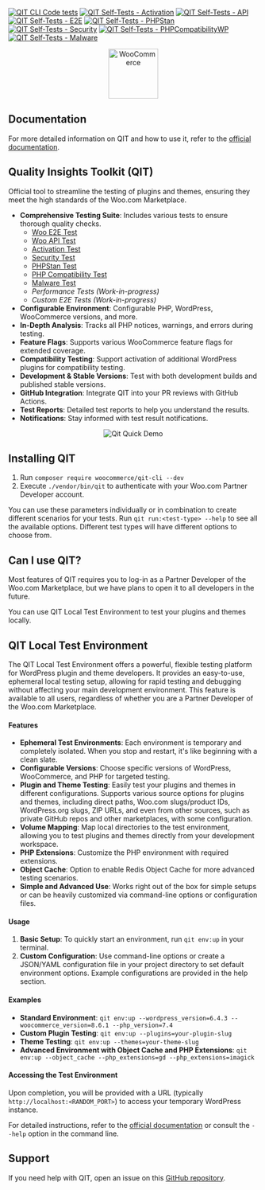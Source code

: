 [![QIT CLI Code tests](https://github.com/woocommerce/qit-cli/actions/workflows/code-tests.yml/badge.svg)](https://github.com/woocommerce/qit-cli/actions/workflows/code-tests.yml)
[![QIT Self-Tests - Activation](https://github.com/woocommerce/qit-cli/actions/workflows/qit-self-test-activation.yml/badge.svg)](https://github.com/woocommerce/qit-cli/actions/workflows/qit-self-test-activation.yml)
[![QIT Self-Tests - API](https://github.com/woocommerce/qit-cli/actions/workflows/qit-self-test-woo-api.yml/badge.svg)](https://github.com/woocommerce/qit-cli/actions/workflows/qit-self-test-woo-api.yml)
[![QIT Self-Tests - E2E](https://github.com/woocommerce/qit-cli/actions/workflows/qit-self-test-woo-e2e.yml/badge.svg)](https://github.com/woocommerce/qit-cli/actions/workflows/qit-self-test-woo-e2e.yml)
[![QIT Self-Tests - PHPStan](https://github.com/woocommerce/qit-cli/actions/workflows/qit-self-test-phpstan.yml/badge.svg)](https://github.com/woocommerce/qit-cli/actions/workflows/qit-self-test-phpstan.yml)
[![QIT Self-Tests - Security](https://github.com/woocommerce/qit-cli/actions/workflows/qit-self-test-security.yml/badge.svg)](https://github.com/woocommerce/qit-cli/actions/workflows/qit-self-test-security.yml)
[![QIT Self-Tests - PHPCompatibilityWP](https://github.com/woocommerce/qit-cli/actions/workflows/qit-self-test-phpcompatibility.yml/badge.svg)](https://github.com/woocommerce/qit-cli/actions/workflows/qit-self-test-phpcompatibility.yml)
[![QIT Self-Tests - Malware](https://github.com/woocommerce/qit-cli/actions/workflows/qit-self-test-malware.yml/badge.svg)](https://github.com/woocommerce/qit-cli/actions/workflows/qit-self-test-malware.yml)

<p align="center"><img src="https://woo.com/wp-content/themes/woo/images/logo-woocommerce-bubble.svg" alt="WooCommerce" style="width:100px;height:auto;"></p>

## Documentation

For more detailed information on QIT and how to use it, refer to the [official documentation](https://woocommerce.github.io/qit-documentation/#/).

## Quality Insights Toolkit (QIT)

Official tool to streamline the testing of plugins and themes, ensuring they meet the high standards of the Woo.com Marketplace.

- **Comprehensive Testing Suite**: Includes various tests to ensure thorough quality checks.
  - [Woo E2E Test](https://woocommerce.github.io/qit-documentation/#/test-types/woo-e2e)
  - [Woo API Test](https://woocommerce.github.io/qit-documentation/#/test-types/woo-api)
  - [Activation Test](https://woocommerce.github.io/qit-documentation/#/test-types/activation)
  - [Security Test](https://woocommerce.github.io/qit-documentation/#/test-types/security)
  - [PHPStan Test](https://woocommerce.github.io/qit-documentation/#/test-types/phpstan)
  - [PHP Compatibility Test](https://woocommerce.github.io/qit-documentation/#/test-types/phpcompatibility)
  - [Malware Test](https://woocommerce.github.io/qit-documentation/#/test-types/malware)
  - _Performance Tests (Work-in-progress)_
  - _Custom E2E Tests (Work-in-progress)_
- **Configurable Environment**: Configurable PHP, WordPress, WooCommerce versions, and more.
- **In-Depth Analysis**: Tracks all PHP notices, warnings, and errors during testing.
- **Feature Flags**: Supports various WooCommerce feature flags for extended coverage.
- **Compatibility Testing**: Support activation of additional WordPress plugins for compatibility testing.
- **Development & Stable Versions**: Test with both development builds and published stable versions.
- **GitHub Integration**: Integrate QIT into your PR reviews with GitHub Actions.
- **Test Reports**: Detailed test reports to help you understand the results.
- **Notifications**: Stay informed with test result notifications.

<p align="center">
  <img src="https://github.com/woocommerce/qit-cli/assets/9341686/640698a7-01c3-498a-8bb2-7c5e337e0a9c" alt="Qit Quick Demo">
</p>

## Installing QIT

1. Run `composer require woocommerce/qit-cli --dev`
2. Execute `./vendor/bin/qit` to authenticate with your Woo.com Partner Developer account.

You can use these parameters individually or in combination to create different scenarios for your tests. Run `qit run:<test-type> --help` to see all the available options. Different test types will have different options to choose from.

## Can I use QIT?

Most features of QIT requires you to log-in as a Partner Developer of the Woo.com Marketplace, but we have plans to open it to all developers in the future.

You can use QIT Local Test Environment to test your plugins and themes locally.

## QIT Local Test Environment

The QIT Local Test Environment offers a powerful, flexible testing platform for WordPress plugin and theme developers. It provides an easy-to-use, ephemeral local testing setup, allowing for rapid testing and debugging without affecting your main development environment. This feature is available to all users, regardless of whether you are a Partner Developer of the Woo.com Marketplace.

#### Features

- **Ephemeral Test Environments**: Each environment is temporary and completely isolated. When you stop and restart, it's like beginning with a clean slate.
- **Configurable Versions**: Choose specific versions of WordPress, WooCommerce, and PHP for targeted testing.
- **Plugin and Theme Testing**: Easily test your plugins and themes in different configurations. Supports various source options for plugins and themes, including direct paths, Woo.com slugs/product IDs, WordPress.org slugs, ZIP URLs, and even from other sources, such as private GitHub repos and other marketplaces, with some configuration.
- **Volume Mapping**: Map local directories to the test environment, allowing you to test plugins and themes directly from your development workspace.
- **PHP Extensions**: Customize the PHP environment with required extensions.
- **Object Cache**: Option to enable Redis Object Cache for more advanced testing scenarios.
- **Simple and Advanced Use**: Works right out of the box for simple setups or can be heavily customized via command-line options or configuration files.

#### Usage

1. **Basic Setup**: To quickly start an environment, run `qit env:up` in your terminal.
2. **Custom Configuration**: Use command-line options or create a JSON/YAML configuration file in your project directory to set default environment options. Example configurations are provided in the help section.

#### Examples

- **Standard Environment**: `qit env:up --wordpress_version=6.4.3 --woocommerce_version=8.6.1 --php_version=7.4`
- **Custom Plugin Testing**: `qit env:up --plugins=your-plugin-slug`
- **Theme Testing**: `qit env:up --themes=your-theme-slug`
- **Advanced Environment with Object Cache and PHP Extensions**: `qit env:up --object_cache --php_extensions=gd --php_extensions=imagick`

#### Accessing the Test Environment

Upon completion, you will be provided with a URL (typically `http://localhost:<RANDOM_PORT>`) to access your temporary WordPress instance.

For detailed instructions, refer to the [official documentation](https://woocommerce.github.io/qit-documentation/#/environment/getting-started.md) or consult the `--help` option in the command line.

## Support

If you need help with QIT, open an issue on this [GitHub repository](https://github.com/woocommerce/qit-cli/issues/new).
